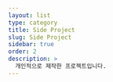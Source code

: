```yaml
---
layout: list
type: category
title: Side Project
slug: Side Project
sidebar: true
order: 2
description: >
  개인적으로 제작한 프로젝트입니다.
---
```

